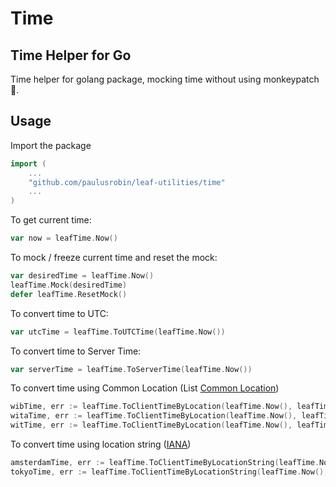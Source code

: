 # Time

## Time Helper for Go
Time helper for golang package, mocking time without using monkeypatch :see_no_evil:.

## Usage
Import the package
```go
import (
    ...
    "github.com/paulusrobin/leaf-utilities/time"
    ...
)
```

To get current time:
```go
var now = leafTime.Now()
```

To mock / freeze current time and reset the mock:
```go
var desiredTime = leafTime.Now()
leafTime.Mock(desiredTime)
defer leafTime.ResetMock()
```

To convert time to UTC:
```go
var utcTime = leafTime.ToUTCTime(leafTime.Now())
```

To convert time to Server Time:
```go
var serverTime = leafTime.ToServerTime(leafTime.Now())
```

To convert time using Common Location (List [Common Location](https://github.com/paulusrobin/leaf-utilities/time/location.go))
```go
wibTime, err := leafTime.ToClientTimeByLocation(leafTime.Now(), leafTime.WIB)
witaTime, err := leafTime.ToClientTimeByLocation(leafTime.Now(), leafTime.WITA)
witTime, err := leafTime.ToClientTimeByLocation(leafTime.Now(), leafTime.WIT)
```

To convert time using location string ([IANA](https://www.iana.org/time-zones))
```go
amsterdamTime, err := leafTime.ToClientTimeByLocationString(leafTime.Now(), "Europe/Amsterdam")
tokyoTime, err := leafTime.ToClientTimeByLocationString(leafTime.Now(), "Asia/Tokyo")
```
